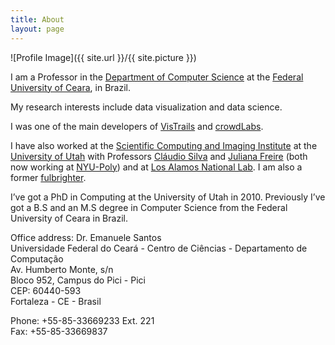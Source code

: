```yaml
---
title: About
layout: page
---
```

![Profile Image]({{ site.url }}/{{ site.picture }})

I am a Professor in the [Department of Computer Science](http://portal.dc.ufc.br/) at the [Federal University of Ceara](http://www.ufc.br "UFC"), in Brazil.

My research interests include data visualization and data science.

I was one of the main developers of [VisTrails](http://www.vistrails.org) and [crowdLabs](http://www.crowdlabs.org).

I have also worked at the [Scientific Computing and Imaging Institute](http://www.sci.utah.edu) at the [University of Utah](http://www.utah.edu) with Professors [Cláudio Silva](http://vgc.poly.edu/~csilva/) and [Juliana Freire](http://vgc.poly.edu/~juliana/) (both now working at [NYU-Poly](http://www.poly.edu)) and at [Los Alamos National Lab](http://www.lanl.gov). I am also a former [fulbrighter](http://www.iie.org/Fulbright/). 

I’ve got a PhD in Computing at the University of Utah in 2010. Previously I’ve got a B.S and an M.S degree in Computer Science from the Federal University of Ceara in Brazil.

Office address:
Dr. Emanuele Santos<br>
Universidade Federal do Ceará - Centro de Ciências - Departamento de Computação<br>
Av. Humberto Monte, s/n <br>
Bloco 952, Campus do Pici - Pici<br> 
CEP: 60440-593<br>
Fortaleza - CE - Brasil<br>

Phone: +55-85-33669233 Ext. 221 <br>
Fax: +55-85-33669837<br>
